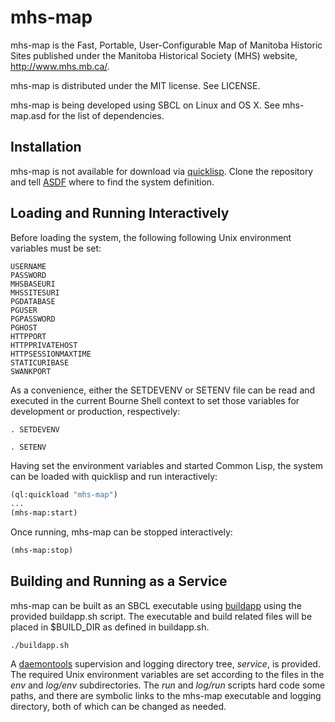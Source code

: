 # mhs-map

mhs-map is the Fast, Portable, User-Configurable Map of Manitoba
Historic Sites published under the Manitoba Historical Society (MHS)
website, http://www.mhs.mb.ca/.

mhs-map is distributed under the MIT license.  See LICENSE.

mhs-map is being developed using SBCL on Linux and OS X.  See
mhs-map.asd for the list of dependencies.

## Installation

mhs-map is not available for download via
[quicklisp](https://www.quicklisp.org/). Clone the repository and tell
[ASDF](https://www.common-lisp.net/project/asdf/) where to find the
system definition.

## Loading and Running Interactively

Before loading the system, the following following Unix environment
variables must be set:

    USERNAME
    PASSWORD
    MHSBASEURI
    MHSSITESURI
    PGDATABASE
    PGUSER
    PGPASSWORD
    PGHOST
    HTTPPORT
    HTTPPRIVATEHOST
    HTTPSESSIONMAXTIME
    STATICURIBASE
    SWANKPORT

As a convenience, either the SETDEVENV or SETENV file can be read and
executed in the current Bourne Shell context to set those variables
for development or production, respectively:

```shell
. SETDEVENV
```

```shell
. SETENV
```

Having set the environment variables and started Common Lisp, the
system can be loaded with quicklisp and run interactively:

```lisp
(ql:quickload "mhs-map")
...
(mhs-map:start)
```

Once running, mhs-map can be stopped interactively:

```lisp
(mhs-map:stop)
```

## Building and Running as a Service

mhs-map can be built as an SBCL executable using
[buildapp](http://www.xach.com/lisp/buildapp/) using the provided
buildapp.sh script. The executable and build related files will be
placed in $BUILD_DIR as defined in buildapp.sh.

```shell
./buildapp.sh
```

A [daemontools](http://cr.yp.to/daemontools.html) supervision and
logging directory tree, _service_, is provided. The required Unix
environment variables are set according to the files in the _env_ and
_log/env_ subdirectories. The _run_ and _log/run_ scripts hard code
some paths, and there are symbolic links to the mhs-map executable and
logging directory, both of which can be changed as needed.
